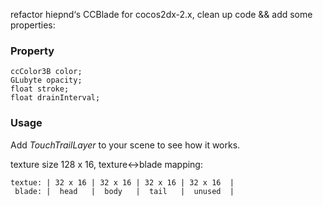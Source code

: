 
refactor hiepnd‘s CCBlade for cocos2dx-2.x, clean up code && add some properties:

### Property
    ccColor3B color;
    GLubyte opacity;
    float stroke;
    float drainInterval;

### Usage
Add *TouchTrailLayer* to your scene to see how it works.

texture size 128 x 16, texture<->blade mapping:

    textue: | 32 x 16 | 32 x 16 | 32 x 16 | 32 x 16  |
     blade: |  head   |  body   |  tail   |  unused  |
